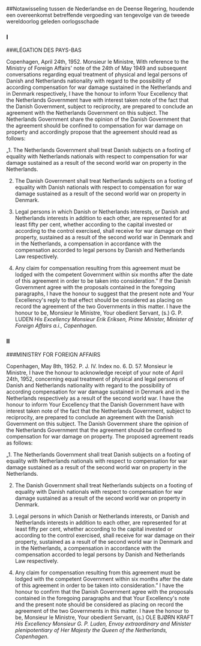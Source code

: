 <meta http-equiv='Content-Type' content='text/html; charset=utf-8' />

##Notawisseling tussen de Nederlandse en de Deense Regering, houdende een overeenkomst betreffende vergoeding van tengevolge van de tweede wereldoorlog geleden oorlogsschade

### I  

###LÉGATION DES PAYS-BAS

Copenhagen, April 24th, 1952. Monsieur le Ministre, With reference to the Ministry of Foreign Affairs' note of the 24th of May 1949 and subsequent conversations regarding equal treatment of physical and legal persons of Danish and Netherlands nationality with regard to the possibility of according compensation for war damage sustained in the Netherlands and in Denmark respectively, I have the honour to inform Your Excellency that the Netherlands Government have with interest taken note of the fact that the Danish Government, subject to reciprocity, are prepared to conclude an agreement with the Netherlands Government on this subject. The Netherlands Government share the opinion of the Danish Government that the agreement should be confined to compensation for war damage on property and accordingly propose that the agreement should read as follows: 

„1. The Netherlands Government shall treat Danish subjects on a footing of equality with Netherlands nationals with respect to compensation for war damage sustained as a result of the second world war on property in the Netherlands.  

2. The Danish Government shall treat Netherlands subjects on a footing of equality with Danish nationals with respect to compensation for war damage sustained as a result of the second world war on property in Denmark.  

3. Legal persons in which Danish or Netherlands interests, or Danish and Netherlands interests in addition to each other, are represented for at least fifty per cent, whether according to the capital invested or according to the control exercised, shall receive for war damage on their property, sustained as a result of the second world war in Denmark and in the Netherlands, a compensation in accordance with the compensation accorded to legal persons by Danish and Netherlands Law respectively.  

4. Any claim for compensation resulting from this agreement must be lodged with the competent Government within six months after the date of this agreement in order to be taken into consideration.”   If the Danish Government agree with the proposals contained in the foregoing paragraphs, I have the honour to suggest that the present note and Your Excellency's reply to that effect should be considered as placing on record the agreement of the two Governments in this matter. I have the honour to be, Monsieur le Ministre, Your obedient Servant, (s.) G. P. LUDEN  *His Excellency*   *Monsieur Erik Eriksen,*   *Prime Minister,*   *Minister of Foreign Affairs a.i.,*   *Copenhagen.*    

### II  

###MINISTRY FOR FOREIGN AFFAIRS

Copenhagen, May 8th, 1952. P. J. IV. Index no. 6. D. 57. Monsieur le Ministre, I have the honour to acknowledge receipt of your note of April 24th, 1952, concerning equal treatment of physical and legal persons of Danish and Netherlands nationality with regard to the possibility of according compensation for war damage sustained in Denmark and in the Netherlands respectively as a result of the second world war. I have the honour to inform Your Excellency that the Danish Government have with interest taken note of the fact that the Netherlands Government, subject to reciprocity, are prepared to conclude an agreement with the Danish Government on this subject. The Danish Government share the opinion of the Netherlands Government that the agreement should be confined to compensation for war damage on property. The proposed agreement reads as follows: 

„1. The Netherlands Government shall treat Danish subjects on a footing of equality with Netherlands nationals with respect to compensation for war damage sustained as a result of the second world war on property in the Netherlands.  

2. The Danish Government shall treat Netherlands subjects on a footing of equality with Danish nationals with respect to compensation for war damage sustained as a result of the second world war on property in Denmark.  

3. Legal persons in which Danish or Netherlands interests, or Danish and Netherlands interests in addition to each other, are represented for at least fifty per cent, whether according to the capital invested or according to the control exercised, shall receive for war damage on their property, sustained as a result of the second world war in Denmark and in the Netherlands, a compensation in accordance with the compensation accorded to legal persons by Danish and Netherlands Law respectively.  

4. Any claim for compensation resulting from this agreement must be lodged with the competent Government within six months after the date of this agreement in order to be taken into consideration.”   I have the honour to confirm that the Danish Government agree with the proposals contained in the foregoing paragraphs and that Your Excellency's note and the present note should be considered as placing on record the agreement of the two Governments in this matter. I have the honour to be, Monsieur le Ministre, Your obedient Servant, (s.) OLE BJØRN KRAFT  *His Excellency*   *Monsieur G. P. Luden,*   *Envoy extraordinary and Minister plenipotentiary*   *of Her Majesty the Queen of the Netherlands,*   *Copenhagen.*    

